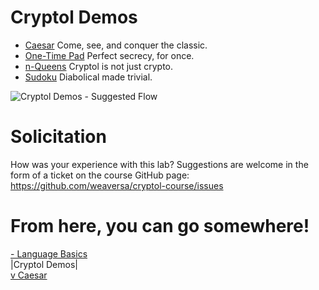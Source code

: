 # Cryptol Demos

* [Caesar](Caesar.md)
  Come, see, and conquer the classic.
* [One-Time Pad](OneTimePad.md)
  Perfect secrecy, for once.
* [n-Queens](NQueens.md)
  Cryptol is not just crypto.
* [Sudoku](Sudoku.md)
  Diabolical made trivial.

<img class="center" src="https://raw\.githubusercontent\.com/weaversa/cryptol-course/L4y3rC4k3/misc/CryptolDemos.gv.svg" alt="Cryptol Demos - Suggested Flow">

# Solicitation

How was your experience with this lab? Suggestions are welcome in the
form of a ticket on the course GitHub page:
https://github.com/weaversa/cryptol-course/issues

# From here, you can go somewhere!

[- Language Basics](/labs/Language/Basics.md) \
|Cryptol Demos| \
[v Caesar](/labs/Demos/Cryptol/Caesar.md)
